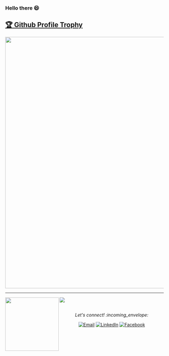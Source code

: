 ### Hello there :smile:

<a href="https://github.com/ryo-ma/github-profile-trophy"><h2>🏆 Github Profile Trophy</h2></a>
<a href="https://github.com/ryo-ma/github-profile-trophy">
  <img width=800 src="https://github-profile-trophy.vercel.app/?username=MaafiHanene&title=Stars,Followers, Commit, PR, Repo, MultipleLang&theme=flat"/>
</a>

---

<div>
  <img height="170" align="left" src="https://github-readme-stats.vercel.app/api?username=MaafiHanene&count_private=true&include_all_commits=true" />
  <img src="https://github-readme-stats.vercel.app/api/top-langs/?username=MaafiHanene&layout=compact" />
</div>

</br>

<p align="center"> 
  <i> Let's connect! :incoming_envelope: </i>
</p>

<p align="center">
<a href="mailto:hanenemaafidev@gmail.com" target="_blank"><img src="https://img.shields.io/badge/-Gmail-c14438?style=flat-square&logo=Gmail&logoColor=white" alt="Email"></a>
<a href="https://www.linkedin.com/in/hanene-maafi-083996133/?locale=en_US" target="_blank"><img src="https://img.shields.io/badge/LinkedIn-%230077B5.svg?&style=flat-square&logo=linkedin&logoColor=white" alt="LinkedIn"></a>
<a href="https://web.facebook.com/maafi.hanene/" target="_blank"><img src="https://img.shields.io/badge/Facebook-%231877F2.svg?&style=flat-square&logo=facebook&logoColor=white" alt="Facebook"></a>
</p> 

<!--
#### **Visitors on my profile**
![visitors](https://visitor-badge.laobi.icu/badge?page_id=MaafiHanene)

-->
